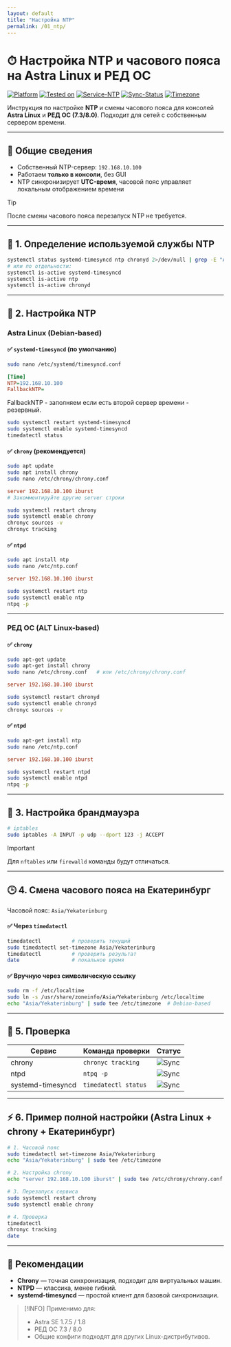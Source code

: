 ```yaml
---
layout: default
title: "Настройка NTP"
permalink: /01_ntp/
---
```



# ⏱ Настройка NTP и часового пояса на Astra Linux и РЕД ОС

[![Platform](https://img.shields.io/badge/platform-Linux-lightgrey?style=flat-square&logo=linux)]()
[![Tested on](https://img.shields.io/badge/tested%20on-R%C4%80D%20OS%207.3%20|%208.0%20|%20Astra%20SE%201.7.5%20|%201.8-orange?style=flat-square)]()
[![Service-NTP](https://img.shields.io/badge/service-NTP-blue?style=flat-square)]()
[![Sync-Status](https://img.shields.io/badge/sync-active-brightgreen?style=flat-square)]()
[![Timezone](https://img.shields.io/badge/timezone-Asia%2FYekaterinburg-yellow?style=flat-square)]()

Инструкция по настройке **NTP** и смены часового пояса для консолей **Astra Linux** и **РЕД ОС (7.3/8.0)**. Подходит для сетей с собственным сервером времени.

---

## 🔧 Общие сведения

- Собственный NTP-сервер: `192.168.10.100`
- Работаем **только в консоли**, без GUI
- NTP синхронизирует **UTC-время**, часовой пояс управляет локальным отображением времени

> [!TIP]  
> После смены часового пояса перезапуск NTP не требуется.

---

## 📌 1. Определение используемой службы NTP

```bash
systemctl status systemd-timesyncd ntp chronyd 2>/dev/null | grep -E "Active:|Loaded:"
# или по отдельности:
systemctl is-active systemd-timesyncd
systemctl is-active ntp
systemctl is-active chronyd
````

---

## 🐧 2. Настройка NTP

### Astra Linux (Debian-based)

#### ✅ `systemd-timesyncd` (по умолчанию)

```bash
sudo nano /etc/systemd/timesyncd.conf
```

```ini
[Time]
NTP=192.168.10.100
FallbackNTP=
```
FallbackNTP - заполняем если есть второй сервер времени - резервный.

```bash
sudo systemctl restart systemd-timesyncd
sudo systemctl enable systemd-timesyncd
timedatectl status
```

#### ✅ `chrony` (рекомендуется)

```bash
sudo apt update
sudo apt install chrony
sudo nano /etc/chrony/chrony.conf
```

```conf
server 192.168.10.100 iburst
# Закомментируйте другие server строки
```

```bash
sudo systemctl restart chrony
sudo systemctl enable chrony
chronyc sources -v
chronyc tracking
```

#### ✅ `ntpd`

```bash
sudo apt install ntp
sudo nano /etc/ntp.conf
```

```conf
server 192.168.10.100 iburst
```

```bash
sudo systemctl restart ntp
sudo systemctl enable ntp
ntpq -p
```

---

### РЕД ОС (ALT Linux-based)

#### ✅ `chrony`

```bash
sudo apt-get update
sudo apt-get install chrony
sudo nano /etc/chrony.conf   # или /etc/chrony/chrony.conf
```

```conf
server 192.168.10.100 iburst
```

```bash
sudo systemctl restart chronyd
sudo systemctl enable chronyd
chronyc sources -v
```

#### ✅ `ntpd`

```bash
sudo apt-get install ntp
sudo nano /etc/ntp.conf
```

```conf
server 192.168.10.100 iburst
```

```bash
sudo systemctl restart ntpd
sudo systemctl enable ntpd
ntpq -p
```

---

## 🔐 3. Настройка брандмауэра

```bash
# iptables
sudo iptables -A INPUT -p udp --dport 123 -j ACCEPT
```

> [!IMPORTANT]
> Для `nftables` или `firewalld` команды будут отличаться.

---

## 🕒 4. Смена часового пояса на Екатеринбург

Часовой пояс: `Asia/Yekaterinburg`

#### ✅ Через `timedatectl`

```bash
timedatectl          # проверить текущий
sudo timedatectl set-timezone Asia/Yekaterinburg
timedatectl          # проверить результат
date                 # локальное время
```

#### ✅ Вручную через символическую ссылку

```bash
sudo rm -f /etc/localtime
sudo ln -s /usr/share/zoneinfo/Asia/Yekaterinburg /etc/localtime
echo "Asia/Yekaterinburg" | sudo tee /etc/timezone  # Debian-based
```

---

## 🧪 5. Проверка

| Сервис            | Команда проверки     | Статус                                                                          |
| ----------------- | -------------------- | ------------------------------------------------------------------------------- |
| chrony            | `chronyc tracking`   | ![Sync](https://img.shields.io/badge/sync-active-brightgreen?style=flat-square) |
| ntpd              | `ntpq -p`            | ![Sync](https://img.shields.io/badge/sync-active-brightgreen?style=flat-square) |
| systemd-timesyncd | `timedatectl status` | ![Sync](https://img.shields.io/badge/sync-active-brightgreen?style=flat-square) |

---

## ⚡ 6. Пример полной настройки (Astra Linux + chrony + Екатеринбург)

```bash
# 1. Часовой пояс
sudo timedatectl set-timezone Asia/Yekaterinburg
echo "Asia/Yekaterinburg" | sudo tee /etc/timezone

# 2. Настройка chrony
echo "server 192.168.10.100 iburst" | sudo tee /etc/chrony/chrony.conf

# 3. Перезапуск сервиса
sudo systemctl restart chrony
sudo systemctl enable chrony

# 4. Проверка
timedatectl
chronyc tracking
date
```

---

## 🔖 Рекомендации

* **Chrony** — точная синхронизация, подходит для виртуальных машин.
* **NTPD** — классика, менее гибкий.
* **systemd-timesyncd** — простой клиент для базовой синхронизации.

> [!INFO]
> Применимо для:
>
> * Astra SE 1.7.5 / 1.8
> * РЕД ОС 7.3 / 8.0
> * Общие конфиги подходят для других Linux-дистрибутивов.
